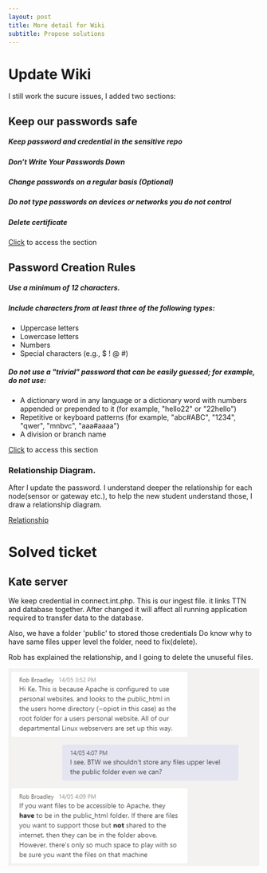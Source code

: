 ```yaml
---
layout: post
title: More detail for Wiki
subtitle: Propose solutions
---
```


# Update Wiki

I still work the sucure issues, I added two sections:

## Keep our passwords safe

##### Keep password and credential in the sensitive repo
##### Don’t Write Your Passwords Down
##### Change passwords on a regular basis (Optional)
##### Do not type passwords on devices or networks you do not control
##### Delete certificate

[Click](https://gitlab.com/iotop/sensitive/-/wikis/home#keep-our-passwords-safe) to access the section

## Password Creation Rules

##### Use a minimum of 12 characters.

##### Include characters from at least three of the following types:

- Uppercase letters
- Lowercase letters
- Numbers
- Special characters (e.g., $ ! @ #)

##### Do not use a "trivial" password that can be easily guessed; for example, do not use:

- A dictionary word in any language or a dictionary word with numbers appended or prepended to it (for example, "hello22" or "22hello")
- Repetitive or keyboard patterns (for example, "abc#ABC", "1234", "qwer", "mnbvc", "aaa#aaaa")
- A division or branch name

[Click](https://gitlab.com/iotop/sensitive/-/wikis/home#password-creation-rules) to access this section


### Relationship Diagram.

After I update the password. I understand deeper the relationship for each node(sensor or gateway etc.), to help the new student understand those, I draw a relationship diagram. 

[Relationship](https://app.diagrams.net/?lightbox=1&highlight=0000ff&edit=_blank&layers=1&nav=1&title=Untitled%20Diagram.drawio#R5Zldk5owFIZ%2FjZftkKCgt6vW7bS7%2FVin7V5GiUALHBqCSn99AyYCm9alncrH9Ery5jAkL88hJ3FkzsPjipHYuwOHBiNsOMeRuRhhjCwLi59cyU6KrQSX%2BY4MKoUH%2FweVoiHV1HdoUgvkAAH347q4hSiiW17TCGNwqIftIKg%2FNSYu1YSHLQl09bPvcO%2BkTidGqd9S3%2FXUk5Ehe0KigqWQeMSBQ0UylyNzzgD46So8zmmQm6d8Od336je954ExGvEmNxjuYrfzg8fvy12yMrbh%2FftPr18om%2FckSOWM5Wh5piygjnBENoFxD1yISLAs1RsGaeTQ%2FDmGaJUxbwFiISIhfqWcZ%2FL1kpSDkDweBrJXn4ucXgIp29ILE5DD5YS5lF%2BIm53i8rlUHiCdWlEIKWeZCGA0INzf198%2BkRC557jSZ3Ehrf4D27Hm%2BkeAMJ8vjRJg2itoYtWeMk6PFycne02FpMxJpNqHknCkyPAqdCvq%2F7kfSDdkWBjOGmKIUK84nP2Kw90IW4GYxM1GgGi5%2BdWKcHogWctcnnnrjsvxwLlUvD0PptkrMPH0fzEe270yXo27Yvx6fd9y4pvTrhPfHHxdZDflr1%2BVkTn0SqCx8Wa%2FSgE17orxdx%2FW6ytn%2FgTVM98ad575%2BgdwDsWI6ObKZlizuhm23bUZWC8QbynhxfY2bhmN7t1AuhvD%2BjapIu%2F5anDaq2%2BTGnfF%2BDdiR1Lsl5kg6sokPi1PzmR2l5fW0EmcNiQRT%2FpFor4vWRBONiShLUPY%2FUqpXk3Fi3cMvgmo1GppkDj2r%2BwLwn1bJrBeQQwrOZuuEsr5nuSmvkgUOEZp2wh2f57aDXHCQZZ9kfcXjce88XKimotjtXORydbfk6qMHtq5K9aPF9o5Yn2Kag%2BOWO1OUUVtoTpuSGq%2FjmP08%2B9iM3zdjV%2BLn1PRLP%2BBLfoq%2F2Oby58%3D)

# Solved ticket

## Kate server

We keep credential in connect.int.php. This is our ingest file. it links TTN and database together.
After changed it will affect all running application required to transfer data to the database.

Also, we have a folder 'public' to stored those credentials
Do know why to have same files upper level the folder, need to fix(delete).

Rob has explained the relationship, and I going to delete the unuseful files.

![ROB](https://raw.githubusercontent.com/jiqi963/project/master/img/rob.png)